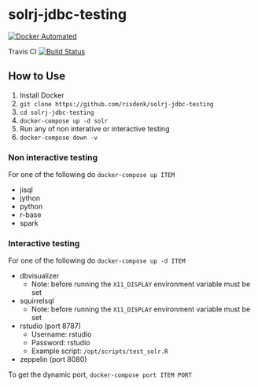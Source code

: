 # solrj-jdbc-testing

[![Docker Automated](https://img.shields.io/docker/automated/risdenk/solrj-jdbc-testing.svg)](https://hub.docker.com/r/risdenk/solrj-jdbc-testing/)

Travis CI [![Build Status](https://travis-ci.org/risdenk/solrj-jdbc-testing.svg?branch=master)](https://travis-ci.org/risdenk/solrj-jdbc-testing)

## How to Use
1. Install Docker
2. `git clone https://github.com/risdenk/solrj-jdbc-testing`
3. `cd solrj-jdbc-testing`
4. `docker-compose up -d solr`
5. Run any of non interative or interactive testing
6. `docker-compose down -v`

### Non interactive testing
For one of the following do `docker-compose up ITEM`

* jisql
* jython
* python
* r-base
* spark

### Interactive testing
For one of the following do `docker-compose up -d ITEM`

* dbvisualizer
  * Note: before running the `X11_DISPLAY` environment variable must be set
* squirrelsql
  * Note: before running the `X11_DISPLAY` environment variable must be set
* rstudio (port 8787)
  * Username: rstudio
  * Password: rstudio
  * Example script: `/opt/scripts/test_solr.R`
* zeppelin (port 8080)

To get the dynamic port, `docker-compose port ITEM PORT`


